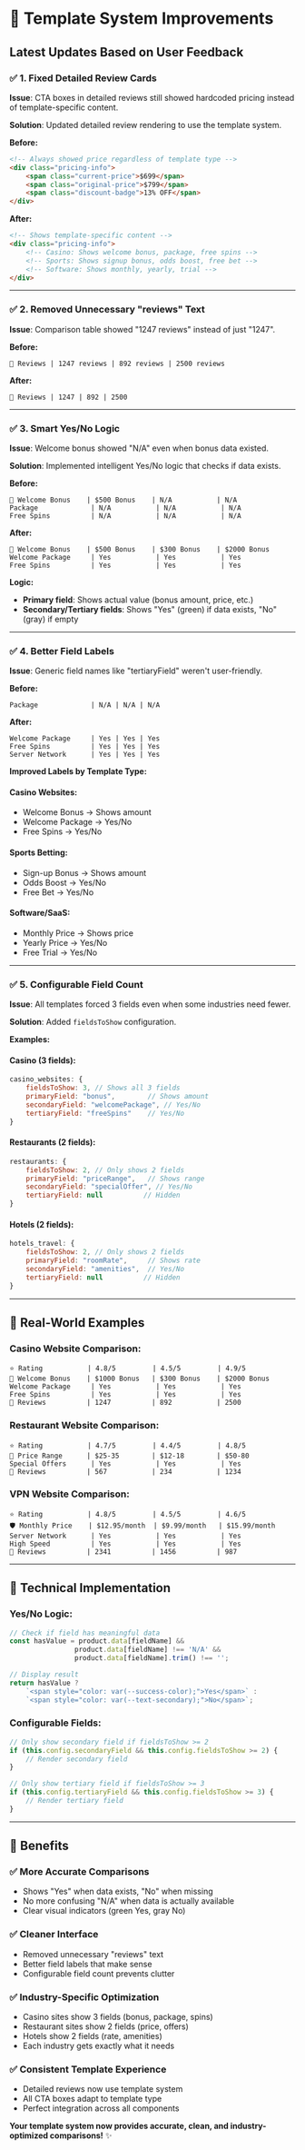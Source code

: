 # 🚀 **Template System Improvements**

## **Latest Updates Based on User Feedback**

### **✅ 1. Fixed Detailed Review Cards**
**Issue**: CTA boxes in detailed reviews still showed hardcoded pricing instead of template-specific content.

**Solution**: Updated detailed review rendering to use the template system.

**Before:**
```html
<!-- Always showed price regardless of template type -->
<div class="pricing-info">
    <span class="current-price">$699</span>
    <span class="original-price">$799</span>
    <span class="discount-badge">13% OFF</span>
</div>
```

**After:**
```html
<!-- Shows template-specific content -->
<div class="pricing-info">
    <!-- Casino: Shows welcome bonus, package, free spins -->
    <!-- Sports: Shows signup bonus, odds boost, free bet -->
    <!-- Software: Shows monthly, yearly, trial -->
</div>
```

---

### **✅ 2. Removed Unnecessary "reviews" Text**
**Issue**: Comparison table showed "1247 reviews" instead of just "1247".

**Before:**
```
📝 Reviews | 1247 reviews | 892 reviews | 2500 reviews
```

**After:**
```
📝 Reviews | 1247 | 892 | 2500
```

---

### **✅ 3. Smart Yes/No Logic**
**Issue**: Welcome bonus showed "N/A" even when bonus data existed.

**Solution**: Implemented intelligent Yes/No logic that checks if data exists.

**Before:**
```
🎰 Welcome Bonus    | $500 Bonus    | N/A           | N/A
Package             | N/A           | N/A           | N/A  
Free Spins          | N/A           | N/A           | N/A
```

**After:**
```
🎰 Welcome Bonus    | $500 Bonus    | $300 Bonus    | $2000 Bonus
Welcome Package     | Yes           | Yes           | Yes
Free Spins          | Yes           | Yes           | Yes
```

**Logic:**
- **Primary field**: Shows actual value (bonus amount, price, etc.)
- **Secondary/Tertiary fields**: Shows "Yes" (green) if data exists, "No" (gray) if empty

---

### **✅ 4. Better Field Labels**
**Issue**: Generic field names like "tertiaryField" weren't user-friendly.

**Before:**
```
Package             | N/A | N/A | N/A
```

**After:**
```
Welcome Package     | Yes | Yes | Yes
Free Spins          | Yes | Yes | Yes
Server Network      | Yes | Yes | Yes
```

**Improved Labels by Template Type:**

#### **Casino Websites:**
- Welcome Bonus → Shows amount
- Welcome Package → Yes/No
- Free Spins → Yes/No

#### **Sports Betting:**
- Sign-up Bonus → Shows amount
- Odds Boost → Yes/No
- Free Bet → Yes/No

#### **Software/SaaS:**
- Monthly Price → Shows price
- Yearly Price → Yes/No
- Free Trial → Yes/No

---

### **✅ 5. Configurable Field Count**
**Issue**: All templates forced 3 fields even when some industries need fewer.

**Solution**: Added `fieldsToShow` configuration.

**Examples:**

#### **Casino (3 fields):**
```javascript
casino_websites: {
    fieldsToShow: 3, // Shows all 3 fields
    primaryField: "bonus",        // Shows amount
    secondaryField: "welcomePackage", // Yes/No
    tertiaryField: "freeSpins"    // Yes/No
}
```

#### **Restaurants (2 fields):**
```javascript
restaurants: {
    fieldsToShow: 2, // Only shows 2 fields
    primaryField: "priceRange",   // Shows range
    secondaryField: "specialOffer", // Yes/No
    tertiaryField: null          // Hidden
}
```

#### **Hotels (2 fields):**
```javascript
hotels_travel: {
    fieldsToShow: 2, // Only shows 2 fields
    primaryField: "roomRate",     // Shows rate
    secondaryField: "amenities",  // Yes/No
    tertiaryField: null          // Hidden
}
```

---

## **🎯 Real-World Examples**

### **Casino Website Comparison:**
```
⭐ Rating           | 4.8/5         | 4.5/5         | 4.9/5
🎰 Welcome Bonus    | $1000 Bonus   | $300 Bonus    | $2000 Bonus
Welcome Package     | Yes           | Yes           | Yes
Free Spins          | Yes           | Yes           | Yes
📝 Reviews          | 1247          | 892           | 2500
```

### **Restaurant Website Comparison:**
```
⭐ Rating           | 4.7/5         | 4.4/5         | 4.8/5
🍕 Price Range      | $25-35        | $12-18        | $50-80
Special Offers      | Yes           | Yes           | Yes
📝 Reviews          | 567           | 234           | 1234
```

### **VPN Website Comparison:**
```
⭐ Rating           | 4.8/5         | 4.5/5         | 4.6/5
🛡️ Monthly Price    | $12.95/month  | $9.99/month   | $15.99/month
Server Network      | Yes           | Yes           | Yes
High Speed          | Yes           | Yes           | Yes
📝 Reviews          | 2341          | 1456          | 987
```

---

## **🔧 Technical Implementation**

### **Yes/No Logic:**
```javascript
// Check if field has meaningful data
const hasValue = product.data[fieldName] && 
                product.data[fieldName] !== 'N/A' &&
                product.data[fieldName].trim() !== '';

// Display result
return hasValue ? 
    `<span style="color: var(--success-color);">Yes</span>` : 
    `<span style="color: var(--text-secondary);">No</span>`;
```

### **Configurable Fields:**
```javascript
// Only show secondary field if fieldsToShow >= 2
if (this.config.secondaryField && this.config.fieldsToShow >= 2) {
    // Render secondary field
}

// Only show tertiary field if fieldsToShow >= 3  
if (this.config.tertiaryField && this.config.fieldsToShow >= 3) {
    // Render tertiary field
}
```

---

## **🎉 Benefits**

### **✅ More Accurate Comparisons**
- Shows "Yes" when data exists, "No" when missing
- No more confusing "N/A" when data is actually available
- Clear visual indicators (green Yes, gray No)

### **✅ Cleaner Interface**
- Removed unnecessary "reviews" text
- Better field labels that make sense
- Configurable field count prevents clutter

### **✅ Industry-Specific Optimization**
- Casino sites show 3 fields (bonus, package, spins)
- Restaurant sites show 2 fields (price, offers)
- Hotels show 2 fields (rate, amenities)
- Each industry gets exactly what it needs

### **✅ Consistent Template Experience**
- Detailed reviews now use template system
- All CTA boxes adapt to template type
- Perfect integration across all components

**Your template system now provides accurate, clean, and industry-optimized comparisons!** ✨ 